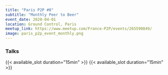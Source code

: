```yaml
---
title: "Paris P2P #8"
subtitle: "Monthly Peer to Beer"
event_date: 2020-04-01
location: Ground Control, Paris
meetup_link: https://www.meetup.com/France-P2P/events/265590849/
image: paris_p2p_event_monthly.png
---
```


### <i class="far fa-presentation"></i> Talks

{{< available_slot duration="15min" >}}
{{< available_slot duration="15min" >}}

